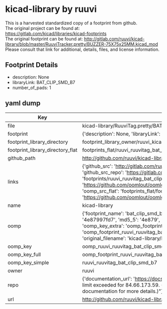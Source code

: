 # kicad-library by ruuvi  
This is a harvested standardized copy of a footprint from github.  
The original project can be found at:  
https://gitlab.com/kicad/libraries/kicad-footprints  
The original footprint can be found at:
http://gitlab.com/ruuvi/kicad-library/blob/master/RuuviTracker.pretty/BUZZER-75X75x25MM.kicad_mod
Please consult that link for additional, details, files, and license information.  
## Footprint Details
* description: None  
* libraryLink: BAT_CLIP_SMD_B7  
* number_of_pads: 1  
## yaml dump  
| Key | Value |  
| --- | --- |  
| file | kicad-library/RuuviTag.pretty/BAT_CLIP_SMD_B7.kicad_mod |  
| footprint | {'description': None, 'libraryLink': 'BAT_CLIP_SMD_B7', 'number_of_pads': 1} |  
| footprint_library_directory | footprint_library_owner/ruuvi_kicad-library |  
| footprint_library_directory_flat | footprints_flat/ruuvi_ruuvitag_bat_clip_smd_b7/working |  
| github_path | http://github.com/ruuvi/kicad-library/blob/master/RuuviTag.pretty/BAT_CLIP_SMD_B7.kicad_mod |  
| links | {'github_src': 'http://gitlab.com/ruuvi/kicad-library/blob/master/RuuviTracker.pretty/BUZZER-75X75x25MM.kicad_mod', 'github_src_repo': 'https://gitlab.com/kicad/libraries/kicad-footprints', 'oomp_bot': 'footprints/ruuvi_ruuvitag_bat_clip_smd_b7/working', 'oomp_bot_github': 'https://github.com/oomlout/oomlout_oomp_footprint_bot/tree/main/footprints/ruuvi_ruuvitag_bat_clip_smd_b7/working', 'oomp_src_flat': 'footprints_flat/footprints_flat/ruuvi_ruuvitag_bat_clip_smd_b7/working', 'oomp_src_flat_github': 'https://github.com/oomlout/oomlout_oomp_footprint_src/tree/main/footprints_flat/ruuvi_ruuvitag_bat_clip_smd_b7/working'} |  
| name | kicad-library |  
| oomp | {'footprint_name': 'bat_clip_smd_b7', 'library_name': 'ruuvitag', 'md5': '4e87997fd70eb5cf73ecf644b7f332cf', 'md5_10': '4e87997fd7', 'md5_5': '4e879', 'md5_6': '4e8799', 'oomp_key': 'oomp_ruuvi_ruuvitag_bat_clip_smd_b7', 'oomp_key_extra': 'oomp_footprint_ruuvi_ruuvitag_bat_clip_smd_b7', 'oomp_key_full': 'oomp_footprint_ruuvi_ruuvitag_bat_clip_smd_b7_4e8799', 'oomp_key_simple': 'ruuvi_ruuvitag_bat_clip_smd_b7', 'original_filename': 'kicad-library/RuuviTag.pretty/BAT_CLIP_SMD_B7.kicad_mod', 'owner_name': 'ruuvi'} |  
| oomp_key | oomp_ruuvi_ruuvitag_bat_clip_smd_b7 |  
| oomp_key_full | oomp_footprint_ruuvi_ruuvitag_bat_clip_smd_b7 |  
| oomp_key_simple | ruuvi_ruuvitag_bat_clip_smd_b7 |  
| owner | ruuvi |  
| repo | {'documentation_url': 'https://docs.github.com/rest/overview/resources-in-the-rest-api#rate-limiting', 'message': "API rate limit exceeded for 84.66.173.59. (But here's the good news: Authenticated requests get a higher rate limit. Check out the documentation for more details.)"} |  
| url | http://github.com/ruuvi/kicad-library |  

